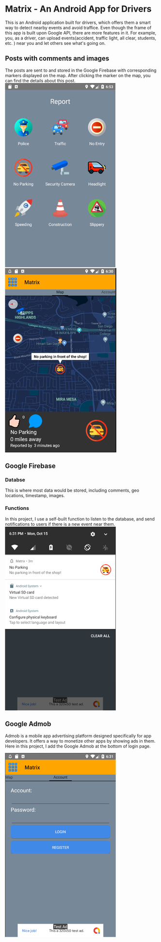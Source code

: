 # Matrix - An Android App for Drivers
This is an Android application built for drivers, which offers them a smart way to detect nearby events and avoid traffice.
Even though the frame of this app is built upon Google API, there are more features in it. For example, you, as a driver, can upload
events(accident, traffic light, all clear, students, etc. ) near you and let others see what's going on.

## Posts with comments and images
The posts are sent to and stored in the Google Firebase with corresponding markers displayed on the map. After clicking the marker on the map, you can find the details about this post.     
![image](https://github.com/seuygr/Matrix/blob/master/images/Report.png)
![image](https://github.com/seuygr/Matrix/blob/master/images/Posts%20and%20commends.png)   

## Google Firebase
### Databse
This is where most data would be stored, including comments, geo locations, timestamp, images. 
### Functions
In this project, I use a self-built function to listen to the database, and send notifications to users if there is a new event near them.  
![image](https://github.com/seuygr/Matrix/blob/master/images/Notifications.png)
## Google Admob
Admob is a mobile app advertising platform designed specifically for app developers. It offers a way to monetize other apps by showing ads in them. Here in this project, I add the Google Admob at the bottom of login page.   

![image](https://github.com/seuygr/Matrix/blob/master/images/login%20and%20ads.png)


